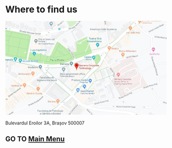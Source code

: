 ﻿# Where to find us

![](pics/map.jpg)

Bulevardul Eroilor 3A, Brașov 500007

## GO TO [Main Menu](Menu.md)

